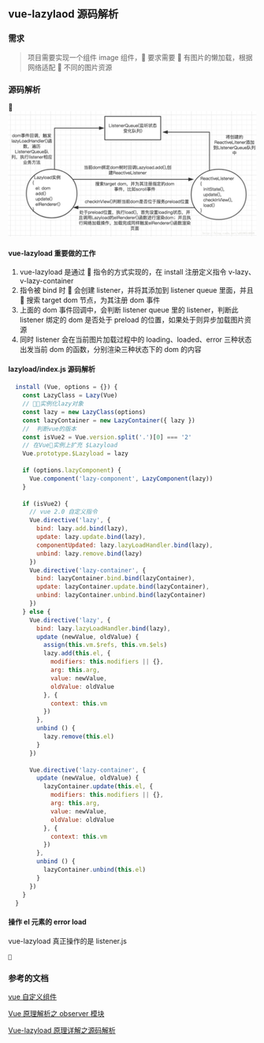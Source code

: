 ## vue-lazylaod 源码解析

### 需求

> 项目需要实现一个组件 image 组件， 要求需要  有图片的懒加载，根据网络适配  不同的图片资源

### 源码解析

 ![vue-lazylaod 流程图](/assets/vue-lazyload.png)

#### vue-lazyload 重要做的工作

1.  vue-lazyload 是通过  指令的方式实现的，在 install 注册定义指令 v-lazy、v-lazy-container
2.  指令被 bind 时  会创建 listener，并将其添加到 listener queue 里面，并且  搜索 target dom 节点，为其注册 dom 事件
3.  上面的 dom 事件回调中，会判断 listener queue 里的 listener，判断此 listener 绑定的 dom 是否处于 preload 的位置，如果处于则异步加载图片资源
4.  同时 listener 会在当前图片加载过程中的 loading、loaded、error 三种状态出发当前 dom 的函数，分别渲染三种状态下的 dom 的内容

#### lazyload/index.js 源码解析

```javascript
  install (Vue, options = {}) {
    const LazyClass = Lazy(Vue)
    // 实例化lazy对象
    const lazy = new LazyClass(options)
    const lazyContainer = new LazyContainer({ lazy })
    //  判断vue的版本
    const isVue2 = Vue.version.split('.')[0] === '2'
    // 在Vue实例上扩充 $Lazyload
    Vue.prototype.$Lazyload = lazy

    if (options.lazyComponent) {
      Vue.component('lazy-component', LazyComponent(lazy))
    }

    if (isVue2) {
      // vue 2.0 自定义指令
      Vue.directive('lazy', {
        bind: lazy.add.bind(lazy),
        update: lazy.update.bind(lazy),
        componentUpdated: lazy.lazyLoadHandler.bind(lazy),
        unbind: lazy.remove.bind(lazy)
      })
      Vue.directive('lazy-container', {
        bind: lazyContainer.bind.bind(lazyContainer),
        update: lazyContainer.update.bind(lazyContainer),
        unbind: lazyContainer.unbind.bind(lazyContainer)
      })
    } else {
      Vue.directive('lazy', {
        bind: lazy.lazyLoadHandler.bind(lazy),
        update (newValue, oldValue) {
          assign(this.vm.$refs, this.vm.$els)
          lazy.add(this.el, {
            modifiers: this.modifiers || {},
            arg: this.arg,
            value: newValue,
            oldValue: oldValue
          }, {
            context: this.vm
          })
        },
        unbind () {
          lazy.remove(this.el)
        }
      })

      Vue.directive('lazy-container', {
        update (newValue, oldValue) {
          lazyContainer.update(this.el, {
            modifiers: this.modifiers || {},
            arg: this.arg,
            value: newValue,
            oldValue: oldValue
          }, {
            context: this.vm
          })
        },
        unbind () {
          lazyContainer.unbind(this.el)
        }
      })
    }
  }
```

#### 操作 el 元素的 error load

vue-lazyload 真正操作的是 listener.js

```

```

### 参考的文档

[vue 自定义组件](https://cn.vuejs.org/v2/guide/custom-directive.html)

[Vue 原理解析之 observer 模块](https://segmentfault.com/a/1190000008377887)

[Vue-lazyload 原理详解之源码解析](https://blog.csdn.net/u010014658/article/details/73477232)
